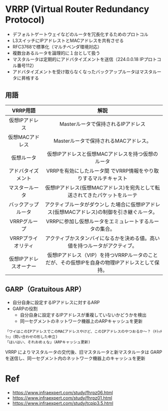 # VRRP (Virtual Router Redundancy Protocol)

- デフォルトゲートウェイなどのルータを冗長化するためのプロトコル
- L3スイッチにIPアドレストとMACアドレスを共有させる
- RFC3768で標準化（マルチベンダ環境対応）
- 複数台あるルータを論理的に１台として扱う
- マスタルータは定期的にアドバタイズメントを送信（224.0.0.18 IPプロトコル番号112）
- アドバタイズメントを受け取らなくなったバックアップルータはマスタルータに昇格する

## 用語
|VRRP用語|解説|
|:-:|:-:|
|仮想IPアドレス|Masterルータで保持されるIPアドレス|
|仮想MACアドレス|Masterルータで保持されるMACアドレス。|
|仮想ルータ|仮想IPアドレスと仮想MACアドレスを持つ仮想のルータ|
|アドバタイズメント|VRRPを有効にしたルータ間 でVRRP情報をやり取りするマルチキャスト|
|マスタールータ|仮想IPアドレス(仮想MACアドレス)を宛先として転送されてきたパケットをルーテ| ィングするルータ|
|バックアップルータ|アクティブルータがダウンし た場合に仮想IPアドレス(仮想MACアドレス)の制御を引き継ぐルータ。|
|VRRPグループ|VRRPに参加し仮想ルータをエミュレートするルータの集合。|
|VRRPプライオリティ|アクティブかスタンバイになるかを決める値。高い値を持つルータがアクティブ。
|仮想IPアドレスオーナー|仮想IPアドレス（VIP）を持つVRRPルータのことだが、その仮想IPを自身の物理IPアドレスとして保持。|

## GARP（Gratuitous ARP）
- 自分自身に設定するIPアドレスに対するARP
- GARPの役割
  - 自分自身に設定するIPアドレスが重複していないかどうかを検出
  - 同一セグメントのネットワーク機器上のARPキャッシュを更新

```
「ワイはこのIPアドレスでこのMACアドレスやけど、このIPアドレスのやつおるか〜？（ﾁﾗｯﾁﾗｯ」（問い合わせの形した申立)
「はいはい、それおめぇな」（ARPキャッシュ更新)
```

VRRP によりマスタルータの交代後、旧マスタルータと新マスタルータは GARP を送信し、同一セグメント内のネットワーク機器上のキャッシュを更新


# Ref
- https://www.infraexpert.com/study/fhrpz06.html
- https://www.infraexpert.com/study/fhrpz01.html
- https://www.infraexpert.com/study/tcpip3.5.html